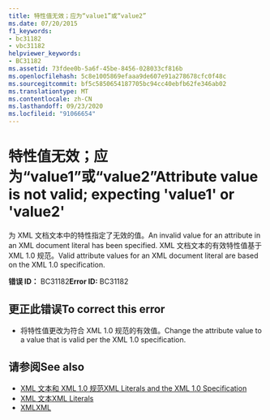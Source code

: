 ```yaml
---
title: 特性值无效；应为“value1”或“value2”
ms.date: 07/20/2015
f1_keywords:
- bc31182
- vbc31182
helpviewer_keywords:
- BC31182
ms.assetid: 73fdee0b-5a6f-45be-8456-028033cf816b
ms.openlocfilehash: 5c8e1005869efaaa9de607e91a278678cfc0f48c
ms.sourcegitcommit: bf5c5850654187705bc94cc40ebfb62fe346ab02
ms.translationtype: MT
ms.contentlocale: zh-CN
ms.lasthandoff: 09/23/2020
ms.locfileid: "91066654"
---
```

# <a name="attribute-value-is-not-valid-expecting-value1-or-value2"></a><span data-ttu-id="53f8c-102">特性值无效；应为“value1”或“value2”</span><span class="sxs-lookup"><span data-stu-id="53f8c-102">Attribute value is not valid; expecting 'value1' or 'value2'</span></span>

<span data-ttu-id="53f8c-103">为 XML 文档文本中的特性指定了无效的值。</span><span class="sxs-lookup"><span data-stu-id="53f8c-103">An invalid value for an attribute in an XML document literal has been specified.</span></span> <span data-ttu-id="53f8c-104">XML 文档文本的有效特性值基于 XML 1.0 规范。</span><span class="sxs-lookup"><span data-stu-id="53f8c-104">Valid attribute values for an XML document literal are based on the XML 1.0 specification.</span></span>  
  
 <span data-ttu-id="53f8c-105">**错误 ID：** BC31182</span><span class="sxs-lookup"><span data-stu-id="53f8c-105">**Error ID:** BC31182</span></span>  
  
## <a name="to-correct-this-error"></a><span data-ttu-id="53f8c-106">更正此错误</span><span class="sxs-lookup"><span data-stu-id="53f8c-106">To correct this error</span></span>  
  
- <span data-ttu-id="53f8c-107">将特性值更改为符合 XML 1.0 规范的有效值。</span><span class="sxs-lookup"><span data-stu-id="53f8c-107">Change the attribute value to a value that is valid per the XML 1.0 specification.</span></span>  
  
## <a name="see-also"></a><span data-ttu-id="53f8c-108">请参阅</span><span class="sxs-lookup"><span data-stu-id="53f8c-108">See also</span></span>

- [<span data-ttu-id="53f8c-109">XML 文本和 XML 1.0 规范</span><span class="sxs-lookup"><span data-stu-id="53f8c-109">XML Literals and the XML 1.0 Specification</span></span>](../programming-guide/language-features/xml/xml-literals-and-the-xml-1-0-specification.md)
- [<span data-ttu-id="53f8c-110">XML 文本</span><span class="sxs-lookup"><span data-stu-id="53f8c-110">XML Literals</span></span>](../language-reference/xml-literals/index.md)
- [<span data-ttu-id="53f8c-111">XML</span><span class="sxs-lookup"><span data-stu-id="53f8c-111">XML</span></span>](../programming-guide/language-features/xml/index.md)
